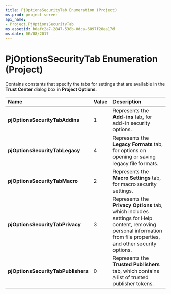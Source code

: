 ```yaml
---
title: PjOptionsSecurityTab Enumeration (Project)
ms.prod: project-server
api_name:
- Project.PjOptionsSecurityTab
ms.assetid: b0afc2a7-2847-538b-0dca-6897f28ea17d
ms.date: 06/08/2017
---
```



# PjOptionsSecurityTab Enumeration (Project)

Contains constants that specify the tabs for settings that are available in the **Trust Center** dialog box in **Project Options**.



|**Name**|**Value**|**Description**|
|:-----|:-----|:-----|
|**pjOptionsSecurityTabAddins**|1|Represents the **Add-ins** tab, for add-in security options.|
|**pjOptionsSecurityTabLegacy**|4|Represents the **Legacy Formats** tab, for options on opening or saving legacy file formats.|
|**pjOptionsSecurityTabMacro**|2|Represents the **Macro Settings** tab, for macro security settings.|
|**pjOptionsSecurityTabPrivacy**|3|Represents the **Privacy Options** tab, which includes settings for Help content, removing personal information from file properties, and other security options.|
|**pjOptionsSecurityTabPublishers**|0|Represents the **Trusted Publishers** tab, which contains a list of trusted publisher tokens.|

